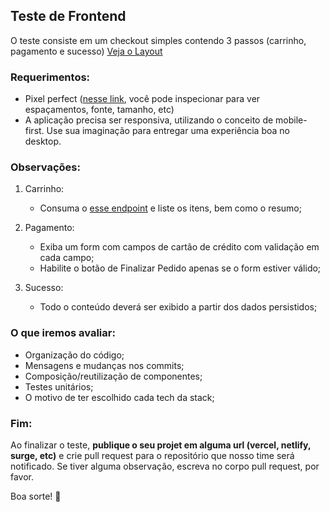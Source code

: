 ## Teste de Frontend

O teste consiste em um checkout simples contendo 3 passos (carrinho, pagamento e sucesso) [Veja o Layout](https://projects.invisionapp.com/prototype/font-test-cji0j0khf005c1t0132358e8k)


### Requerimentos:

- Pixel perfect ([nesse link](https://projects.invisionapp.com/prototype/font-test-cji0j0khf005c1t0132358e8k), você pode inspecionar para ver espaçamentos, fonte, tamanho, etc)
- A aplicação precisa ser responsiva, utilizando o conceito de mobile-first. Use sua imaginação para entregar uma experiência boa no desktop.

### Observações: 

1. Carrinho:
    - Consuma o [esse endpoint](https://www.mocky.io/v2/5b15c4923100004a006f3c07) e liste os itens, bem como o resumo;

2. Pagamento: 
    - Exiba um form com campos de cartão de crédito com validação em cada campo;
    - Habilite o botão de Finalizar Pedido apenas se o form estiver válido;

3. Sucesso: 
    - Todo o conteúdo deverá ser exibido a partir dos dados persistidos;
  
### O que iremos avaliar:
  - Organização do código;
  - Mensagens e mudanças nos commits;
  - Composição/reutilização de componentes;
  - Testes unitários;
  - O motivo de ter escolhido cada tech da stack;

### Fim:
Ao finalizar o teste, **publique o seu projet em alguma url (vercel, netlify, surge, etc)** e crie pull request para o repositório que nosso time será notificado. Se tiver alguma observação, escreva no corpo pull request, por favor.

Boa sorte! 🚀
